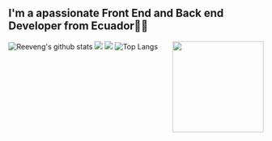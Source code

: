 
<h2>I'm a apassionate Front End and Back end Developer from Ecuador👨‍💻</h2>


![Reeveng's github stats](https://github-readme-stats.vercel.app/api?username=reeveng&show_icons=true&title_color=fff&icon_color=79ff97&text_color=9f9f9f&bg_color=151515)
<img align='right' src="https://media.giphy.com/media/M9gbBd9nbDrOTu1Mqx/giphy.gif" width="180">
![](https://github-profile-summary-cards.vercel.app/api/cards/most-commit-language?username=dasmorphy&theme=github_dark)
![](https://github-profile-summary-cards.vercel.app/api/cards/productive-time?username=dasmorphy&theme=github_dark)
![Top Langs](https://github-readme-stats.vercel.app/api/top-langs/?username=dasmorphy&layout=compact)




